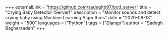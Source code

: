 +++
externalLink = "https://github.com/sadeghb97/bcd_server"
title = "Crying Baby Detector (Server)"
description = "Monitor sounds and detect crying baby using Machine Learning Algorithms"
date = "2020-09-13"
weight = "500"
languages = ["Python"]
tags = ["Django"]
author = "Sadegh Bagherzadeh"
+++

